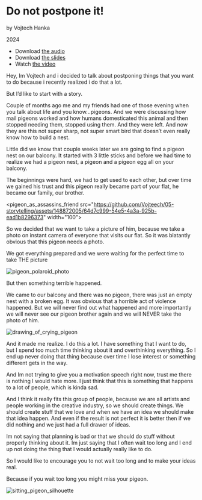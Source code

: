 # Do not postpone it!

by Vojtech Hanka

2024

- Download [the audio](assets/Hanka_DoNotPostponeIt_Audio.m4a)
- Download [the slides](assets/Hanka_DoNotPostponeIt_Slides.pdf)
- Watch [the video](assets/Hanka_DoNotPostponeIt_Video.mp4)

Hey, Im Vojtech and i decided to talk about postponing things that you want to do because i recently realized i do that a lot.

But I’d like to start with a story.

Couple of months ago me and my friends had one of those evening when you talk about life and you know…pigeons.
And we were discussing how mail pigeons worked and how humans domesticated this animal and then stopped needing them, stopped using them. And they were left.
And now they are this not super sharp, not super smart bird that doesn’t even really know how to build a nest.

Little did we know that couple weeks later we are going to find a pigeon nest on our balcony.
It started with 3 little sticks and before we had time to realize we had a pigeon nest, a pigeon and
 a pigeon egg all on your balcony.

The beginnings were hard, we had to get used to each other, but over time we gained his trust and this pigeon really became part of your flat, he became our family, our brother.

<pigeon_as_assassins_friend src="https://github.com/Vojteech/05-storytelling/assets/148872005/64d7c999-54e5-4a3a-925b-ead1b8296373" width="100">

So we decided that we want to take a picture of him, because we take a photo on instant camera of everyone that visits our flat. So it was blatantly obvious that this pigeon needs a photo.

We got everything prepared and we were waiting for the perfect time to take THE picture


![pigeon_polaroid_photo](https://github.com/Vojteech/05-storytelling/assets/148872005/cef0ffc3-116c-4da4-9630-4f02b66f2fba)


But then something terrible happened.

We came to our balcony and there was no pigeon, there was just an empty nest with a broken egg. 
It was obvious that a horrible act of violence happened.
But we will never find out what happened and more importantly we will never see our pigeon brother again and we will NEVER take the photo of him.

![drawing_of_crying_pigeon](https://github.com/Vojteech/05-storytelling/assets/148872005/df27875b-f77a-4cf5-a64d-5e4221b16385)


And it made me realize.
I do this a lot.
I have something that I want to do, but I spend too much time thinking about it and overthinking everything. So I end up never doing that thing because over time I lose interest or something different gets in the way.

And Im not trying to give you a motivation speech right now, trust me there is nothing I would hate more. 
I just think that this is something that happens to a lot of people, which is kinda sad.

And I think it really fits this group of people, because we are all artists and people working in the creative industry, so we should create things. We should create stuff that we love and when we have an idea we should make that idea happen. And even if the result is not perfect it is better then if we did nothing and we just had a full drawer of ideas.

Im not saying that planning is bad or that we should do stuff without properly thinking about it.
Im just saying that I often wait too long and I end up not doing the thing that I would actually really like to do.

So I would like to encourage you to not wait too long and to make your ideas real.

Because if you wait too long 
you might miss your pigeon.

![sitting_pigeon_silhouette](https://github.com/Vojteech/05-storytelling/assets/148872005/811db783-e1fa-4a19-9851-b59eca670878)



<!-- A text transcription of your audio as stand-alone article with images, links, etc. -->
